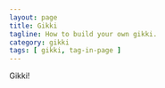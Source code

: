 ```yaml
---
layout: page
title: Gikki
tagline: How to build your own gikki.
category: gikki
tags: [ gikki, tag-in-page ]
---
```

Gikki!
